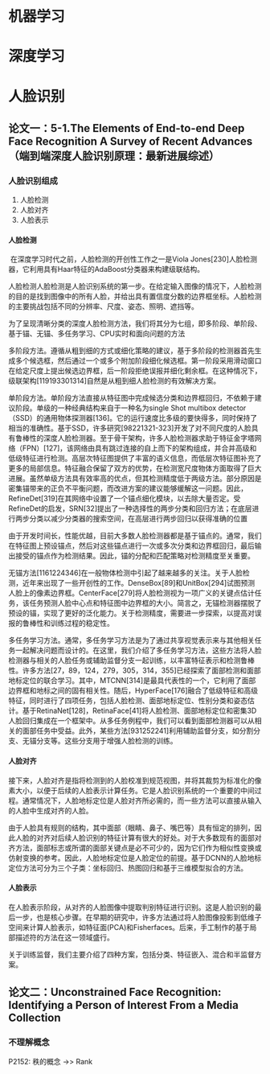 # 机器学习





# 深度学习







# 人脸识别

## 论文一：5-1.The Elements of End-to-end Deep Face Recognition A Survey of Recent Advances（端到端深度人脸识别原理：最新进展综述）

### 人脸识别组成

1. 人脸检测
2. 人脸对齐
3. 人脸表示

#### 人脸检测

​		在深度学习时代之前，人脸检测的开创性工作之一是Viola Jones[230]人脸检测器，它利用具有Haar特征的AdaBoost分类器来构建级联结构。

​		人脸检测人脸检测是人脸识别系统的第一步。在给定输入图像的情况下，人脸检测的目的是找到图像中的所有人脸，并给出具有置信度分数的边界框坐标。人脸检测的主要挑战包括不同的分辨率、尺度、姿态、照明、遮挡等。

​		为了呈现清晰分类的深度人脸检测方法，我们将其分为七组，即多阶段、单阶段、基于锚、无锚、多任务学习、CPU实时和面向问题的方法

​		多阶段方法。遵循从粗到细的方式或细化策略的建议，基于多阶段的检测器首先生成多个候选框，然后通过一个或多个附加阶段细化候选框。第一阶段采用滑动窗口在给定尺度上提出候选边界框，后一阶段拒绝误报并细化剩余框。在这种情况下，级联架构[119193301314]自然是从粗到细人脸检测的有效解决方案。

​		单阶段方法。单阶段方法直接从特征图中完成候选分类和边界框回归，不依赖于建议阶段。单级的一种经典结构来自于一种名为single Shot multibox detector（SSD）的通用物体探测器[136]。它的运行速度比多级的要快得多，同时保持了相当的准确性。基于SSD，许多研究[98221321-323]开发了对不同尺度的人脸具有鲁棒性的深度人脸检测器。至于骨干架构，许多人脸检测器求助于特征金字塔网络（FPN）[127]，该网络由具有跳过连接的自上而下的架构组成，并合并高级和低级特征进行检测。高层次特征图提供了丰富的语义信息，而低层次特征图补充了更多的局部信息。特征融合保留了双方的优势，在检测宽尺度物体方面取得了巨大进展。虽然单级方法具有效率高的优点，但其检测精度低于两级方法。部分原因是密集锚带来的正负不平衡问题，而改进方案的建议能够缓解这一问题。因此，RefineDet[319]在其网络中设置了一个锚点细化模块，以去除大量否定。受RefineDet的启发，SRN[32]提出了一种选择性的两步分类和回归方法；在底层进行两步分类以减少分类器的搜索空间，在高层进行两步回归以获得准确的位置

​		由于开发时间长，性能优越，目前大多数人脸检测器都是基于锚点的。通常，我们在特征图上预设锚点，然后对这些锚点进行一次或多次分类和边界框回归，最后输出接受的锚点作为检测结果。因此，锚的分配和匹配策略对检测精度至关重要。

​		无锚方法[1161224346]在一般物体检测中引起了越来越多的关注。关于人脸检测，近年来出现了一些开创性的工作。DenseBox[89]和UnitBox[294]试图预测人脸上的像素边界框。CenterFace[279]将人脸检测视为一项广义的关键点估计任务，该任务预测人脸中心点和特征图中边界框的大小。简言之，无锚检测器摆脱了预设的锚，实现了更好的泛化能力。关于检测精度，需要进一步探索，以提高对误报的鲁棒性和训练过程的稳定性。

​		多任务学习方法。通常，多任务学习方法是为了通过共享视觉表示来与其他相关任务一起解决问题而设计的。在这里，我们介绍了多任务学习方法，这些方法将人脸检测器与相关的人脸任务或辅助监督分支一起训练，以丰富特征表示和检测鲁棒性。许多方法[27，89，124，279，305，314，355]已经探索了面部检测和面部地标定位的联合学习。其中，MTCNN[314]是最具代表性的一个，它利用了面部边界框和地标之间的固有相关性。随后，HyperFace[176]融合了低级特征和高级特征，同时进行了四项任务，包括人脸检测、面部地标定位、性别分类和姿态估计。基于RetinaNet[128]，RetinaFace[41]将人脸检测、面部地标定位和密集3D人脸回归集成在一个框架中。从多任务例程中，我们可以看到面部检测器可以从相关的面部任务中受益。此外，某些方法[931252241]利用辅助监督分支，如分割分支、无锚分支等。这些分支用于增强人脸检测的训练。
​    
#### 人脸对齐

​		接下来，人脸对齐是指将检测到的人脸校准到规范视图，并将其裁剪为标准化的像素大小，以便于后续的人脸表示计算任务。它是人脸识别系统的一个重要的中间过程。通常情况下，人脸地标定位是人脸对齐所必需的，而一些方法可以直接从输入的人脸中生成对齐的人脸。

​		由于人脸具有规则的结构，其中面部（眼睛、鼻子、嘴巴等）具有恒定的排列，因此人脸的对齐对后续人脸识别的特征计算有很大的好处。对于大多数现有的面部对齐方法，面部标志或所谓的面部关键点是必不可少的，因为它们作为相似性变换或仿射变换的参考。因此，人脸地标定位是人脸定位的前提。基于DCNN的人脸地标定位方法可分为三个子类：坐标回归、热图回归和基于三维模型拟合的方法。

#### 人脸表示

​		在人脸表示阶段，从对齐的人脸图像中提取判别特征进行识别。这是人脸识别的最后一步，也是核心步骤。在早期的研究中，许多方法通过将人脸图像投影到低维子空间来计算人脸表示，如特征面(PCA)和Fisherfaces。后来，手工制作的基于局部描述符的方法在这一领域盛行。

​		关于训练监督，我们主要介绍了四种方案，包括分类、特征嵌入、混合和半监督方案。


## 论文二：Unconstrained Face Recognition: Identifying a Person of Interest From a Media Collection

### 不理解概念
P2152: 秩的概念 ->> Rank

